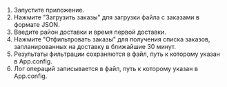1. Запустите приложение.
2. Нажмите "Загрузить заказы" для загрузки файла с заказами в формате JSON.
3. Введите район доставки и время первой доставки.
4. Нажмите "Отфильтровать заказы" для получения списка заказов, запланированных на доставку в ближайшие 30 минут.
5. Результаты фильтрации сохраняются в файл, путь к которому указан в App.config.
6. Лог операций записывается в файл, путь к которому указан в App.config.

